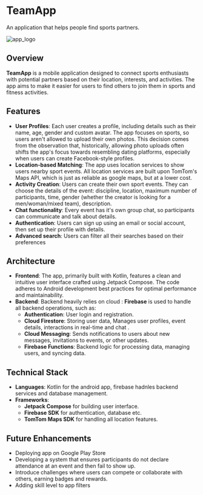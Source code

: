 
# TeamApp
An application that helps people find sports partners.

![app_logo](https://github.com/user-attachments/assets/37bcd1ee-3308-4f74-8f29-3ebb81ac2b61)
## Overview
**TeamApp** is a mobile application designed to connect sports enthusiasts with potential partners based on their location, interests, and activities. The app aims to make it easier for users to find others to join them in sports and fitness activities.

## Features
+ **User Profiles**: Each user creates a profile, including details such as their name, age, gender and custom avatar. The app focuses on sports, so users aren't allowed to upload their own photos. This decision comes from the observation that, historically, allowing photo uploads often shifts the app's focus towards resembling dating platforms, especially when users can create Facebook-style profiles.
+ **Location-based Matching**: The app uses location services to show users nearby sport events. All location services are built upon TomTom's Maps API, which is just as reliable as google maps, but at a lower cost.
+ **Activity Creation**: Users can create their own sport events. They can choose the details of the event: discipline, location, maximum number of participants, time, gender (whether the creator is looking for a men/woman/mixed team),  description.
+ **Chat functionality**: Every event has it's own group chat, so participants can communicate and talk about details.
+ **Authentication**: Users can sign up using an email or social account, then set up their profile with details.
+ **Advanced search**: Users can filter all their searches based on their preferences 
## Architecture 
+ **Frontend**: The app, primarily built with Kotlin, features a clean and intuitive user interface crafted using Jetpack Compose. The code adheres to Android development best practices for optimal performance and maintainability.
+ **Backend**: Backend heavily relies on cloud : **Firebase** is used to handle all backend operations, such as:
  + **Authentication**: User login and registration.
  + **Cloud Firestore**: Storing user data, Manages user profiles, event details, interactions in real-time and chat .
  + **Cloud Messaging**: Sends notifications to users about new messages, invitations to events, or other updates.
  + **Firebase Functions**: Backend logic for processing data, managing users, and syncing data.
## Technical Stack
+ **Languages**: Kotlin for the android app, firebase hadnles backend services and database management.
+ **Frameworks**:
  + **Jetpack Compose** for building user interface.
  + **Firebase SDK** for authentication, database etc.
  + **TomTom Maps SDK** for handling all location features.
  
## Future Enhancements
  + Deploying app on Google Play Store
  + Developing a system that ensures participants do not declare attendance at an event and then fail to show up.
  + Introduce challenges where users can compete or collaborate with others, earning badges and rewards.
  + Adding skill level to app filters
  
  

